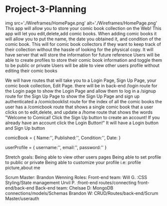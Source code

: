# Project-3-Planning
img src='./Wireframes/HomePage.png' alt='./Wireframes/HomePage.png'
This app will allow you to store your comic book collection on the Web!
This app will let you edit,delete,add comic books.
When adding comic books it will allow you to put the name, the date you obtained it, and condition of the comic book.
This will for comic book collectors if they want to keep track of their collection without the hassle of looking for the physical copy.
It will have server that will store the information for future reference
Users will be able to create profiles to store their comic book information and toggle them to be public or private
Users will be able to view other users profile without editing their comic books

We will have routes that will take you to a Login Page, Sign Up Page, your comic book collection, Edit Page.
there will be in back-end /login route for the Login page to show the Login Page and allow them to log in
a /signup route for the Sign Up Page to show the Sign Up Page and sign up authenticated
a /comicbooklist  route for the index of all the comic books the user has
a /comicbook route that shows a single comic book that a user clicks on to edit,delete, and update
a /home route that shows the words "Welcome to Comical! Click the Sign Up button to create an account! If you already have an account click the Login Button!" It will have a Login button and Sign Up button

 comicBook = {
Name:'',
Published:'',
Condition:'',
Date:
}

userProfile = {
username:'',
email:'',
password:''
}


Stretch goals:
Being able to view other users pages
Being able to set profile to public or private
Being able to customize your profile i.e: profile picture,about me

Scrum Master: Brandon Wenning
Roles:
Front-end team:
Will G. :CSS Styling/State management
Urvil P. :front-end routes/connecting front-end/back-end
Back-end team:
Chelsae D: MongoDB connections/models/Schemas
Brandon W: CRUD/Routes/back-end/Scrum Master/userauth

